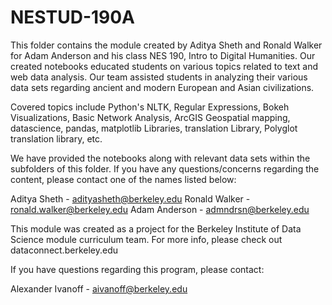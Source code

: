# NESTUD-190A #

This folder contains the module created by Aditya Sheth and Ronald Walker for Adam Anderson and his class NES 190, Intro to Digital Humanities. Our created notebooks educated students on various topics related to text and web data analysis. Our team assisted students in analyzing their various data sets regarding ancient and modern European and Asian civilizations. 

Covered topics include Python's NLTK, Regular Expressions, Bokeh Visualizations, Basic Network Analysis, ArcGIS Geospatial mapping, datascience, pandas, matplotlib Libraries, translation Library, Polyglot translation library, etc. 

We have provided the notebooks along with relevant data sets within the subfolders of this folder. If you have any questions/concerns regarding the content, please contact one of the names listed below:

Aditya Sheth - adityasheth@berkeley.edu
Ronald Walker - ronald.walker@berkeley.edu
Adam Anderson - admndrsn@berkeley.edu

This module was created as a project for the Berkeley Institute of Data Science module curriculum team. For more info, please check out dataconnect.berkeley.edu

If you have questions regarding this program, please contact:

Alexander Ivanoff - aivanoff@berkeley.edu
